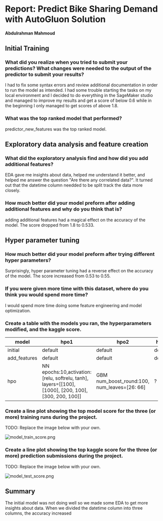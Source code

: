 # Report: Predict Bike Sharing Demand with AutoGluon Solution
#### Abdulrahman Mahmoud

## Initial Training
### What did you realize when you tried to submit your predictions? What changes were needed to the output of the predictor to submit your results?
I had to fix some syntax errors and review additional documentation in order to run the model as intended. I had some trouble starting the tasks on my local environment and I decided to do everything in the SageMaker studio and managed to improve my results and get a score of below 0.6 while in the beginning I only managed to get scores of above 1.8.

### What was the top ranked model that performed?
predictor_new_features was the top ranked model.

## Exploratory data analysis and feature creation
### What did the exploratory analysis find and how did you add additional features?
EDA gave me insights about data, helped me understand it better, and helped me answer the question "Are there any correlated data?". It turned out that the datetime column needded to be split track the data more closely.
### How much better did your model preform after adding additional features and why do you think that is?
adding additional features had a magical effect on the accuracy of the model. The score dropped from 1.8 to 0.533.

## Hyper parameter tuning
### How much better did your model preform after trying different hyper parameters?
Surprisingly, hyper parameter tuning had a reverse effect on the accuracy of the model. The score increased from 0.53 to 0.55.
### If you were given more time with this dataset, where do you think you would spend more time?
I would spend more time doing some feature engineering and model optimization.
### Create a table with the models you ran, the hyperparameters modified, and the kaggle score.
|model|hpo1|hpo2|hpo3|score|
|--|--|--|--|--|
|initial|default|default|default|1.8|
|add_features|default|default|default|0.53598|
|hpo|NN epochs:10,activation:[relu, softrelu, tanh], layers=[[100], [1000], [200, 100], [300, 200, 100]]|GBM num_boost_round:100, num_leaves=[26: 66]|?|0.55321|

### Create a line plot showing the top model score for the three (or more) training runs during the project.

TODO: Replace the image below with your own.

![model_train_score.png](model_train_score.png)

### Create a line plot showing the top kaggle score for the three (or more) prediction submissions during the project.

TODO: Replace the image below with your own.

![model_test_score.png](model_test_score.png)

## Summary
The initial model was not doing well so we made some EDA to get more insights about data. When we divided the datetime column into three columns, the accuracy increased